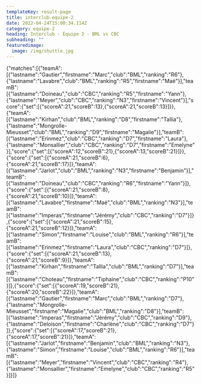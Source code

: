 ```yaml
---
templateKey: result-page
title: interclub-equipe-2
date: 2022-04-24T15:00:34.114Z
category: equipe-2
heading: Interclub - Équipe 2 - BML vs CBC
subheading: ""
featuredimage:
  image: /img/shuttle.jpg
---
```

<scoreboard>{"matches":[{"teamA":[{"lastname":"Gautier","firstname":"Marc","club":"BML","ranking":"R6"},{"lastname":"Lavabre","club":"BML","ranking":"R5","firstname":"Maé"}],"teamB":[{"lastname":"Doineau","club":"CBC","ranking":"R5","firstname":"Yann"},{"lastname":"Meyer","club":"CBC","ranking":"N3","firstname":"Vincent"}],"score":{"set":[{"scoreA":21,"scoreB":13},{"scoreA":21,"scoreB":13}]}},{"teamA":[{"lastname":"Kirhan","club":"BML","ranking":"D8","firstname":"Tallia"},{"lastname":"Mongrolle-Mieusset","club":"BML","ranking":"D9","firstname":"Magalie"}],"teamB":[{"lastname":"Erinmez","club":"CBC","ranking":"D7","firstname":"Laura"},{"lastname":"Monsallier","club":"CBC","ranking":"D7","firstname":"Emelyne"}],"score":{"set":[{"scoreA":12,"scoreB":21},{"scoreA":13,"scoreB":21}]}},{"score":{"set":[{"scoreA":21,"scoreB":6},{"scoreA":21,"scoreB":17}]},"teamA":[{"lastname":"Jarlot","club":"BML","ranking":"N3","firstname":"Benjamin"}],"teamB":[{"lastname":"Doineau","club":"CBC","ranking":"R6","firstname":"Yann"}]},{"score":{"set":[{"scoreA":21,"scoreB":8},{"scoreA":21,"scoreB":10}]},"teamA":[{"lastname":"Lavabre","firstname":"Maé","club":"BML","ranking":"N3"}],"teamB":[{"lastname":"Imperas","firstname":"Jérémy","club":"CBC","ranking":"D7"}]},{"score":{"set":[{"scoreA":21,"scoreB":15},{"scoreA":21,"scoreB":12}]},"teamA":[{"lastname":"Simon","firstname":"Louise","club":"BML","ranking":"R6"}],"teamB":[{"lastname":"Erinmez","firstname":"Laura","club":"CBC","ranking":"D7"}]},{"score":{"set":[{"scoreA":21,"scoreB":13},{"scoreA":21,"scoreB":9}]},"teamA":[{"lastname":"Kirhan","firstname":"Tallia","club":"BML","ranking":"D7"}],"teamB":[{"lastname":"Choteau","firstname":"Tiphaine","club":"CBC","ranking":"P10"}]},{"score":{"set":[{"scoreA":19,"scoreB":21},{"scoreA":20,"scoreB":22}]},"teamA":[{"lastname":"Gautier","firstname":"Marc","club":"BML","ranking":"D7"},{"lastname":"Mongrolle-Mieusset","firstname":"Magalie","club":"BML","ranking":"D8"}],"teamB":[{"lastname":"Imperas","firstname":"Jérémy","club":"CBC","ranking":"D9"},{"lastname":"Deloison","firstname":"Charlène","club":"CBC","ranking":"D7"}]},{"score":{"set":[{"scoreA":17,"scoreB":21},{"scoreA":17,"scoreB":21}]},"teamA":[{"lastname":"Jarlot","firstname":"Benjamin","club":"BML","ranking":"N3"},{"lastname":"Simon","firstname":"Louise","club":"BML","ranking":"R6"}],"teamB":[{"lastname":"Meyer","firstname":"Vincent","club":"CBC","ranking":"R4"},{"lastname":"Monsallier","firstname":"Emelyne","club":"CBC","ranking":"R5"}]}]}</scoreboard>